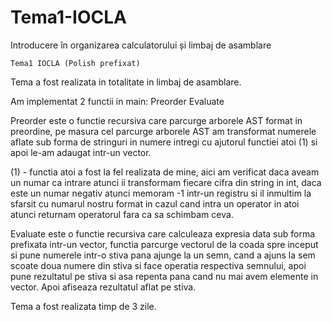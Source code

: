 # Tema1-IOCLA
Introducere în organizarea calculatorului și limbaj de asamblare

    Tema1 IOCLA (Polish prefixat)

Tema a fost realizata in totalitate in limbaj de asamblare.

Am implementat 2 functii in main:  Preorder
                   Evaluate

Preorder este o functie recursiva care parcurge arborele AST format in preordine, pe masura 
cel parcurge arborele AST am transformat numerele aflate sub forma de stringuri in numere 
intregi cu ajutorul functiei atoi (1) si apoi le-am adaugat intr-un vector.

(1) -     functia atoi a fost la fel realizata de mine, aici am verificat daca aveam un numar ca intrare
    atunci ii transformam fiecare cifra din string in int, daca este un numar negativ atunci memoram
    -1 intr-un registru si il inmultim la sfarsit cu numarul nostru format in cazul cand intra un
    operator in atoi atunci returnam operatorul fara ca sa schimbam ceva.

Evaluate este o functie recursiva care calculeaza expresia data sub forma prefixata intr-un 
vector, functia parcurge vectorul de la coada spre inceput si pune numerele intr-o stiva pana 
ajunge la un semn, cand a ajuns la sem scoate doua numere din stiva si face operatia
respectiva semnului, apoi pune rezultatul pe stiva si asa repenta pana cand nu mai avem 
elemente in vector. Apoi afiseaza rezultatul aflat pe stiva.

Tema a fost realizata timp de 3 zile.
